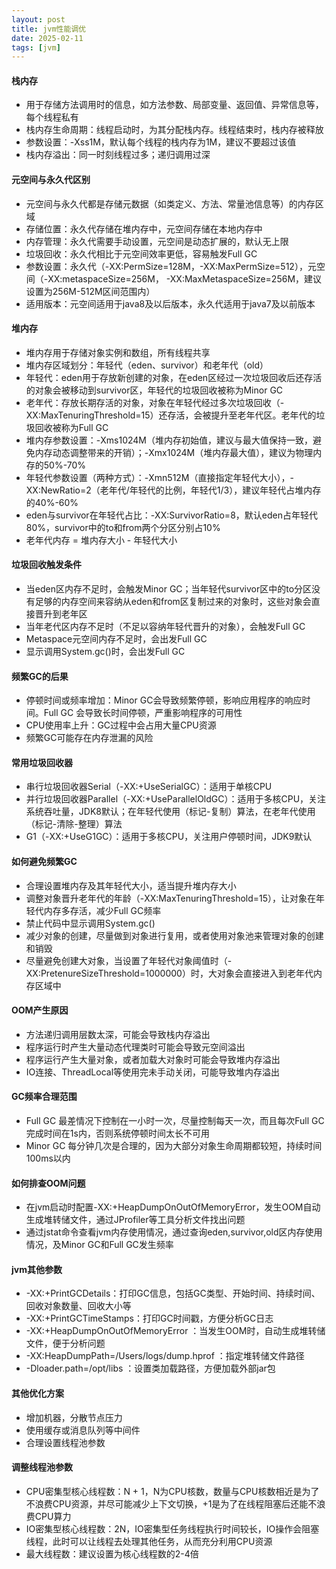 ```yaml
---
layout: post
title: jvm性能调优
date: 2025-02-11
tags: [jvm]
---
```


#### 栈内存
- 用于存储方法调用时的信息，如方法参数、局部变量、返回值、异常信息等，每个线程私有
- 栈内存生命周期：线程启动时，为其分配栈内存。线程结束时，栈内存被释放
- 参数设置：-Xss1M，默认每个线程的栈内存为1M，建议不要超过该值
- 栈内存溢出：同一时刻线程过多；递归调用过深

#### 元空间与永久代区别
- 元空间与永久代都是存储元数据（如类定义、方法、常量池信息等）的内存区域
- 存储位置：永久代存储在堆内存中，元空间存储在本地内存中
- 内存管理：永久代需要手动设置，元空间是动态扩展的，默认无上限
- 垃圾回收：永久代相比于元空间效率更低，容易触发Full GC
- 参数设置：永久代（-XX:PermSize=128M，-XX:MaxPermSize=512），元空间（-XX:metaspaceSize=256M， -XX:MaxMetaspaceSize=256M，建议设置为256M-512M区间范围内）
- 适用版本：元空间适用于java8及以后版本，永久代适用于java7及以前版本

#### 堆内存
- 堆内存用于存储对象实例和数组，所有线程共享
- 堆内存区域划分：年轻代（eden、survivor）和老年代（old）
- 年轻代：eden用于存放新创建的对象，在eden区经过一次垃圾回收后还存活的对象会被移动到survivor区，年轻代的垃圾回收被称为Minor GC
- 老年代：存放长期存活的对象，对象在年轻代经过多次垃圾回收（-XX:MaxTenuringThreshold=15）还存活，会被提升至老年代区。老年代的垃圾回收被称为Full GC
- 堆内存参数设置：-Xms1024M（堆内存初始值，建议与最大值保持一致，避免内存动态调整带来的开销）；-Xmx1024M（堆内存最大值），建议为物理内存的50%-70%
- 年轻代参数设置（两种方式）：-Xmn512M（直接指定年轻代大小），-XX:NewRatio=2（老年代/年轻代的比例，年轻代1/3），建议年轻代占堆内存的40%-60%
- eden与survivor在年轻代占比：-XX:SurvivorRatio=8，默认eden占年轻代80%，survivor中的to和from两个分区分别占10%
- 老年代内存 = 堆内存大小 - 年轻代大小

#### 垃圾回收触发条件
- 当eden区内存不足时，会触发Minor GC；当年轻代survivor区中的to分区没有足够的内存空间来容纳从eden和from区复制过来的对象时，这些对象会直接晋升到老年区
- 当年老代区内存不足时（不足以容纳年轻代晋升的对象），会触发Full GC
- Metaspace元空间内存不足时，会出发Full GC
- 显示调用System.gc()时，会出发Full GC

#### 频繁GC的后果
- 停顿时间或频率增加：Minor GC会导致频繁停顿，影响应用程序的响应时间。Full GC 会导致长时间停顿，严重影响程序的可用性
- CPU使用率上升：GC过程中会占用大量CPU资源
- 频繁GC可能存在内存泄漏的风险

#### 常用垃圾回收器
- 串行垃圾回收器Serial（-XX:+UseSerialGC）：适用于单核CPU
- 并行垃圾回收器Parallel（-XX:+UseParallelOldGC）：适用于多核CPU，关注系统吞吐量，JDK8默认；在年轻代使用（标记-复制）算法，在老年代使用（标记-清除-整理）算法
- G1（-XX:+UseG1GC）：适用于多核CPU，关注用户停顿时间，JDK9默认

#### 如何避免频繁GC
- 合理设置堆内存及其年轻代大小，适当提升堆内存大小
- 调整对象晋升老年代的年龄（-XX:MaxTenuringThreshold=15），让对象在年轻代内存多存活，减少Full GC频率
- 禁止代码中显示调用System.gc()
- 减少对象的创建，尽量做到对象进行复用，或者使用对象池来管理对象的创建和销毁
- 尽量避免创建大对象，当设置了年轻代对象阈值时（-XX:PretenureSizeThreshold=1000000）时，大对象会直接进入到老年代内存区域中

#### OOM产生原因
- 方法递归调用层数太深，可能会导致栈内存溢出
- 程序运行时产生大量动态代理类时可能会导致元空间溢出
- 程序运行产生大量对象，或者加载大对象时可能会导致堆内存溢出
- IO连接、ThreadLocal等使用完未手动关闭，可能导致堆内存溢出

#### GC频率合理范围
- Full GC 最差情况下控制在一小时一次，尽量控制每天一次，而且每次Full GC完成时间在1s内，否则系统停顿时间太长不可用
- Minor GC 每分钟几次是合理的，因为大部分对象生命周期都较短，持续时间100ms以内

#### 如何排查OOM问题
- 在jvm启动时配置-XX:+HeapDumpOnOutOfMemoryError，发生OOM自动生成堆转储文件，通过JProfiler等工具分析文件找出问题
- 通过jstat命令查看jvm内存使用情况，通过查询eden,survivor,old区内存使用情况，及Minor GC和Full GC发生频率

#### jvm其他参数
- -XX:+PrintGCDetails：打印GC信息，包括GC类型、开始时间、持续时间、回收对象数量、回收大小等
- -XX:+PrintGCTimeStamps：打印GC时间戳，方便分析GC日志
- -XX:+HeapDumpOnOutOfMemoryError ：当发生OOM时，自动生成堆转储文件，便于分析问题
- -XX:HeapDumpPath=/Users/logs/dump.hprof ：指定堆转储文件路径
- -Dloader.path=/opt/libs ：设置类加载路径，方便加载外部jar包

#### 其他优化方案
- 增加机器，分散节点压力
- 使用缓存或消息队列等中间件
- 合理设置线程池参数

#### 调整线程池参数
- CPU密集型核心线程数：N + 1，N为CPU核数，数量与CPU核数相近是为了不浪费CPU资源，并尽可能减少上下文切换，+1是为了在线程阻塞后还能不浪费CPU算力
- IO密集型核心线程数：2N，IO密集型任务线程执行时间较长，IO操作会阻塞线程，此时可以让线程去处理其他任务，从而充分利用CPU资源
- 最大线程数：建议设置为核心线程数的2-4倍


